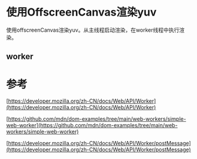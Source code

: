 # 使用OffscreenCanvas渲染yuv
使用offscreenCanvas渲染yuv。从主线程启动渲染，在worker线程中执行渲染。
## worker

# 参考
[https://developer.mozilla.org/zh-CN/docs/Web/API/Worker](https://developer.mozilla.org/zh-CN/docs/Web/API/Worker)

[https://github.com/mdn/dom-examples/tree/main/web-workers/simple-web-worker](https://github.com/mdn/dom-examples/tree/main/web-workers/simple-web-worker)

[https://developer.mozilla.org/zh-CN/docs/Web/API/Worker/postMessage](https://developer.mozilla.org/zh-CN/docs/Web/API/Worker/postMessage)